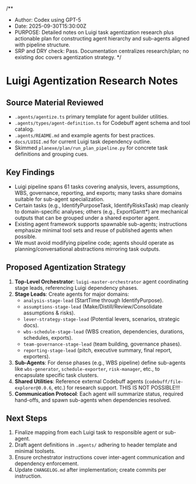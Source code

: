 /**
 * Author: Codex using GPT-5
 * Date: 2025-09-30T15:30:00Z
 * PURPOSE: Detailed notes on Luigi task agentization research plus actionable plan for constructing agent hierarchy and sub-agents aligned with pipeline structure.
 * SRP and DRY check: Pass. Documentation centralizes research/plan; no existing doc covers agentization strategy.
 */

# Luigi Agentization Research Notes

## Source Material Reviewed
- `.agents/agentize.ts` primary template for agent builder utilities.
- `.agents/types/agent-definition.ts` for Codebuff agent schema and tool catalog.
- `.agents/README.md` and example agents for best practices.
- `docs/LUIGI.md` for current Luigi task dependency outline.
- Skimmed `planexe/plan/run_plan_pipeline.py` for concrete task definitions and grouping cues.

## Key Findings
- Luigi pipeline spans 61 tasks covering analysis, levers, assumptions, WBS, governance, reporting, and exports; many tasks share domains suitable for sub-agent specialization.
- Certain tasks (e.g., IdentifyPurposeTask, IdentifyRisksTask) map cleanly to domain-specific analyses; others (e.g., ExportGantt*) are mechanical outputs that can be grouped under a shared exporter agent.
- Existing agent framework supports spawnable sub-agents; instructions emphasize minimal tool sets and reuse of published agents when possible.
- We must avoid modifying pipeline code; agents should operate as planning/conversational abstractions mirroring task outputs.

## Proposed Agentization Strategy
1. **Top-Level Orchestrator**: `luigi-master-orchestrator` agent coordinating stage leads, referencing Luigi dependency phases.
2. **Stage Leads**: Create agents for major domains:
   - `analysis-stage-lead` (StartTime through IdentifyPurpose).
   - `assumptions-stage-lead` (Make/Distill/Review/Consolidate assumptions & risks).
   - `lever-strategy-stage-lead` (Potential levers, scenarios, strategic docs).
   - `wbs-schedule-stage-lead` (WBS creation, dependencies, durations, schedules, exports).
   - `team-governance-stage-lead` (team building, governance phases).
   - `reporting-stage-lead` (pitch, executive summary, final report, exporters).
3. **Sub-Agents**: For dense phases (e.g., WBS pipeline) define sub-agents like `wbs-generator`, `schedule-exporter`, `risk-manager`, etc., to encapsulate specific task clusters.
4. **Shared Utilities**: Reference external Codebuff agents (`codebuff/file-explorer@0.0.6`, etc.) for research support.  THIS IS NOT POSSIBLE!!!  
5. **Communication Protocol**: Each agent will summarize status, required hand-offs, and spawn sub-agents when dependencies resolved.

## Next Steps
1. Finalize mapping from each Luigi task to responsible agent or sub-agent.
2. Draft agent definitions in `.agents/` adhering to header template and minimal toolsets.
3. Ensure orchestrator instructions cover inter-agent communication and dependency enforcement.
4. Update `CHANGELOG.md` after implementation; create commits per instruction.
